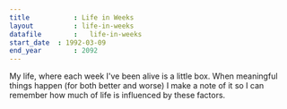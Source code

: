 ```yaml
---
title 			: Life in Weeks
layout			: life-in-weeks
datafile		:	life-in-weeks
start_date	: 1992-03-09
end_year		: 2092
---
```


<p>My life, where each week I've been alive is a little box. When meaningful things happen (for both better and worse) I make a note of it so I can remember how much of life is influenced by these factors. </p>